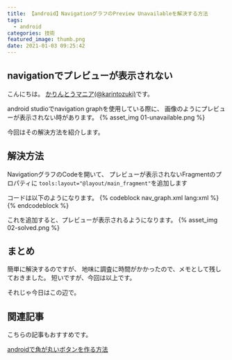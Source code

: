 ```yaml
---
title: 【android】NavigationグラフのPreview Unavailableを解決する方法
tags:
  - android
categories: 技術
featured_image: thumb.png
date: 2021-01-03 09:25:42
---
```



## navigationでプレビューが表示されない
こんにちは。 [かりんとうマニア(@karintozuki)](https://twitter.com/karintozuki)です。  

android studioでnavigation graphを使用している際に、
画像のようにプレビューが表示されない時があります。
{% asset_img 01-unavailable.png %}

<!-- more -->
今回はその解決方法を紹介します。

## 解決方法
NavigationグラフのCodeを開いて、
プレビューが表示されないFragmentのプロパティに
`tools:layout="@layout/main_fragment"`を追加します

コードは以下のようになります。
{% codeblock nav_graph.xml lang:xml %}
<fragment
    android:id="@+id/mainFragment"
    android:name="com.bedroomcomputing.example.ui.main.MainFragment"
    android:label="MainFragment" 
    tools:layout="@layout/main_fragment"
    />
{% endcodeblock %}

これを追加すると、プレビューが表示されるようになります。
{% asset_img 02-solved.png %}

## まとめ
簡単に解決するのですが、
地味に調査に時間がかかったので、メモとして残しておきました。
短いですが、今回は以上です。

それじゃ今日はこの辺で。

## 関連記事
こちらの記事もおすすめです。  

[androidで角が丸いボタンを作る方法](/2020/12/2020-1227-android-rounded-button/)